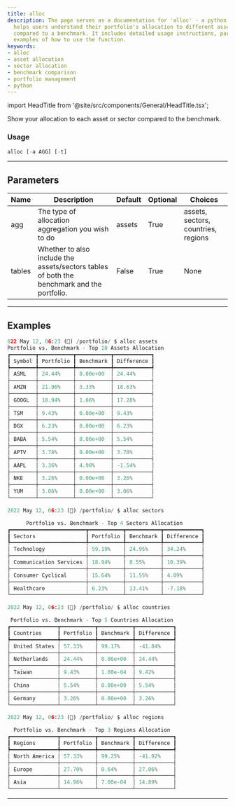 ```yaml
---
title: alloc
description: The page serves as a documentation for 'alloc' - a python function that
  helps users understand their portfolio's allocation to different assets or sectors
  compared to a benchmark. It includes detailed usage instructions, parameters, and
  examples of how to use the function.
keywords:
- alloc
- asset allocation
- sector allocation
- benchmark comparison
- portfolio management
- python
---
```


import HeadTitle from '@site/src/components/General/HeadTitle.tsx';

<HeadTitle title="portfolio /alloc - Reference | OpenBB Terminal Docs" />

Show your allocation to each asset or sector compared to the benchmark.

### Usage

```python
alloc [-a AGG] [-t]
```

---

## Parameters

| Name | Description | Default | Optional | Choices |
| ---- | ----------- | ------- | -------- | ------- |
| agg | The type of allocation aggregation you wish to do | assets | True | assets, sectors, countries, regions |
| tables | Whether to also include the assets/sectors tables of both the benchmark and the portfolio. | False | True | None |


---

## Examples

```python
022 May 12, 06:23 (🦋) /portfolio/ $ alloc assets
Portfolio vs. Benchmark - Top 10 Assets Allocation
┏━━━━━━━━┳━━━━━━━━━━━┳━━━━━━━━━━━┳━━━━━━━━━━━━┓
┃ Symbol ┃ Portfolio ┃ Benchmark ┃ Difference ┃
┡━━━━━━━━╇━━━━━━━━━━━╇━━━━━━━━━━━╇━━━━━━━━━━━━┩
│ ASML   │ 24.44%    │ 0.00e+00  │ 24.44%     │
├────────┼───────────┼───────────┼────────────┤
│ AMZN   │ 21.96%    │ 3.33%     │ 18.63%     │
├────────┼───────────┼───────────┼────────────┤
│ GOOGL  │ 18.94%    │ 1.66%     │ 17.28%     │
├────────┼───────────┼───────────┼────────────┤
│ TSM    │ 9.43%     │ 0.00e+00  │ 9.43%      │
├────────┼───────────┼───────────┼────────────┤
│ DGX    │ 6.23%     │ 0.00e+00  │ 6.23%      │
├────────┼───────────┼───────────┼────────────┤
│ BABA   │ 5.54%     │ 0.00e+00  │ 5.54%      │
├────────┼───────────┼───────────┼────────────┤
│ APTV   │ 3.78%     │ 0.00e+00  │ 3.78%      │
├────────┼───────────┼───────────┼────────────┤
│ AAPL   │ 3.36%     │ 4.90%     │ -1.54%     │
├────────┼───────────┼───────────┼────────────┤
│ NKE    │ 3.26%     │ 0.00e+00  │ 3.26%      │
├────────┼───────────┼───────────┼────────────┤
│ YUM    │ 3.06%     │ 0.00e+00  │ 3.06%      │
└────────┴───────────┴───────────┴────────────┘

2022 May 12, 06:23 (🦋) /portfolio/ $ alloc sectors

      Portfolio vs. Benchmark - Top 4 Sectors Allocation
┏━━━━━━━━━━━━━━━━━━━━━━━━┳━━━━━━━━━━━┳━━━━━━━━━━━┳━━━━━━━━━━━━┓
┃ Sectors                ┃ Portfolio ┃ Benchmark ┃ Difference ┃
┡━━━━━━━━━━━━━━━━━━━━━━━━╇━━━━━━━━━━━╇━━━━━━━━━━━╇━━━━━━━━━━━━┩
│ Technology             │ 59.19%    │ 24.95%    │ 34.24%     │
├────────────────────────┼───────────┼───────────┼────────────┤
│ Communication Services │ 18.94%    │ 8.55%     │ 10.39%     │
├────────────────────────┼───────────┼───────────┼────────────┤
│ Consumer Cyclical      │ 15.64%    │ 11.55%    │ 4.09%      │
├────────────────────────┼───────────┼───────────┼────────────┤
│ Healthcare             │ 6.23%     │ 13.41%    │ -7.18%     │
└────────────────────────┴───────────┴───────────┴────────────┘

2022 May 12, 06:23 (🦋) /portfolio/ $ alloc countries

 Portfolio vs. Benchmark - Top 5 Countries Allocation
┏━━━━━━━━━━━━━━━┳━━━━━━━━━━━┳━━━━━━━━━━━┳━━━━━━━━━━━━┓
┃ Countries     ┃ Portfolio ┃ Benchmark ┃ Difference ┃
┡━━━━━━━━━━━━━━━╇━━━━━━━━━━━╇━━━━━━━━━━━╇━━━━━━━━━━━━┩
│ United States │ 57.33%    │ 99.17%    │ -41.84%    │
├───────────────┼───────────┼───────────┼────────────┤
│ Netherlands   │ 24.44%    │ 0.00e+00  │ 24.44%     │
├───────────────┼───────────┼───────────┼────────────┤
│ Taiwan        │ 9.43%     │ 1.00e-04  │ 9.42%      │
├───────────────┼───────────┼───────────┼────────────┤
│ China         │ 5.54%     │ 0.00e+00  │ 5.54%      │
├───────────────┼───────────┼───────────┼────────────┤
│ Germany       │ 3.26%     │ 0.00e+00  │ 3.26%      │
└───────────────┴───────────┴───────────┴────────────┘

2022 May 12, 06:23 (🦋) /portfolio/ $ alloc regions

  Portfolio vs. Benchmark - Top 3 Regions Allocation
┏━━━━━━━━━━━━━━━┳━━━━━━━━━━━┳━━━━━━━━━━━┳━━━━━━━━━━━━┓
┃ Regions       ┃ Portfolio ┃ Benchmark ┃ Difference ┃
┡━━━━━━━━━━━━━━━╇━━━━━━━━━━━╇━━━━━━━━━━━╇━━━━━━━━━━━━┩
│ North America │ 57.33%    │ 99.25%    │ -41.92%    │
├───────────────┼───────────┼───────────┼────────────┤
│ Europe        │ 27.70%    │ 0.64%     │ 27.06%     │
├───────────────┼───────────┼───────────┼────────────┤
│ Asia          │ 14.96%    │ 7.00e-04  │ 14.89%     │
└───────────────┴───────────┴───────────┴────────────┘
```
---
